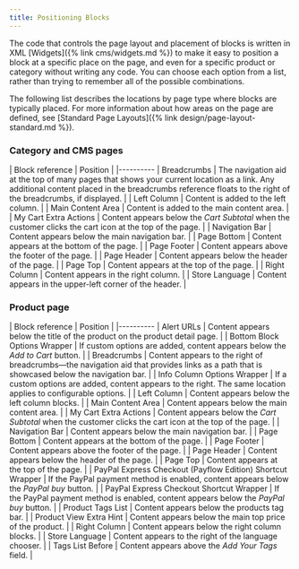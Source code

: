 ```yaml
---
title: Positioning Blocks
---
```


The code that controls the page layout and placement of blocks is written in XML [Widgets]({% link cms/widgets.md %}) to make it easy to position a block at a specific place on the page, and even for a specific product or category without writing any code. You can choose each option from a list, rather than trying to remember all of the possible combinations.

The following list describes the locations by page type where blocks are typically placed. For more information about how areas on the page are defined, see [Standard Page Layouts]({% link design/page-layout-standard.md %}).

### Category and CMS pages

| Block reference | Position |
|----------
| Breadcrumbs | The navigation aid at the top of many pages that shows your current location as a link. Any additional content placed in the breadcrumbs reference floats to the right of the breadcrumbs, if displayed. |
| Left Column | Content is added to the left column. |
| Main Content Area | Content is added to the main content area. |
| My Cart Extra Actions | Content appears below the _Cart Subtotal_ when the customer clicks the cart icon at the top of the page. |
| Navigation Bar | Content appears below the main navigation bar. |
| Page Bottom | Content appears at the bottom of the page. |
| Page Footer | Content appears above the footer of the page. |
| Page Header | Content appears below the header of the page. |
| Page Top | Content appears at the top of the page. |
| Right Column | Content appears in the right column. |
| Store Language | Content appears in the upper-left corner of the header. |

### Product page

| Block reference | Position |
|----------
| Alert URLs | Content appears below the title of the product on the product detail page. |
| Bottom Block Options Wrapper | If custom options are added, content appears below the _Add to Cart_ button. |
| Breadcrumbs | Content appears to the right of breadcrumbs—the navigation aid that provides links as a path that is showcased below the navigation bar. |
| Info Column Options Wrapper | If a custom options are added, content appears to the right. The same location applies to configurable options. |
| Left Column | Content appears below the left column blocks. |
| Main Content Area | Content appears below the main content area. |
| My Cart Extra Actions | Content appears below the _Cart Subtotal_ when the customer clicks the cart icon at the top of the page. |
| Navigation Bar | Content appears below the main navigation bar. |
| Page Bottom | Content appears at the bottom of the page. |
| Page Footer | Content appears above the footer of the page. |
| Page Header | Content appears below the header of the page. |
| Page Top | Content appears at the top of the page. |
| PayPal Express Checkout (Payflow Edition) Shortcut Wrapper | If the PayPal payment method is enabled, content appears below the _PayPal buy_ button. |
| PayPal Express Checkout Shortcut Wrapper | If the PayPal payment method is enabled, content appears below the _PayPal buy_ button. |
| Product Tags List | Content appears below the products tag bar. |
| Product View Extra Hint | Content appears below the main top price of the product. |
| Right Column | Content appears below the right column blocks. |
| Store Language | Content appears to the right of the language chooser. |
| Tags List Before | Content appears above the _Add Your Tags_ field. |
